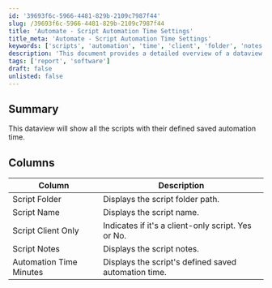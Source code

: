 ```yaml
---
id: '39693f6c-5966-4481-829b-2109c7987f44'
slug: /39693f6c-5966-4481-829b-2109c7987f44
title: 'Automate - Script Automation Time Settings'
title_meta: 'Automate - Script Automation Time Settings'
keywords: ['scripts', 'automation', 'time', 'client', 'folder', 'notes']
description: 'This document provides a detailed overview of a dataview that displays all scripts along with their defined saved automation time, including information on script folders, names, client-only status, and notes.'
tags: ['report', 'software']
draft: false
unlisted: false
---
```


## Summary

This dataview will show all the scripts with their defined saved automation time.

## Columns

| Column                  | Description                                         |
|------------------------|-----------------------------------------------------|
| Script Folder          | Displays the script folder path.                    |
| Script Name            | Displays the script name.                           |
| Script Client Only     | Indicates if it's a client-only script. Yes or No.  |
| Script Notes           | Displays the script notes.                          |
| Automation Time Minutes | Displays the script's defined saved automation time. |